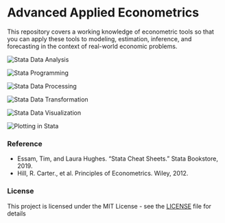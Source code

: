 # Advanced Applied Econometrics
This repository covers a working knowledge of econometric tools so that you can apply these tools to modeling, estimation, inference, and forecasting in the context of real-world economic problems.
<br />

![Stata Data Analysis](https://user-images.githubusercontent.com/41026089/74110989-066cee80-4b5f-11ea-9ac8-83be6288205c.JPG)

![Stata Programming](https://user-images.githubusercontent.com/41026089/74111014-31efd900-4b5f-11ea-8df6-325b0ee558aa.JPG)

![Stata Data Processing](https://user-images.githubusercontent.com/41026089/74110998-12f14700-4b5f-11ea-95bc-2bf98c2df80e.JPG)

![Stata Data Transformation](https://user-images.githubusercontent.com/41026089/74111001-1dabdc00-4b5f-11ea-8336-dd8d89108148.JPG)

![Stata Data Visualization](https://user-images.githubusercontent.com/41026089/74111008-27354400-4b5f-11ea-9fa0-cb615c67739e.JPG)

![Plotting in Stata](https://user-images.githubusercontent.com/41026089/74111020-459b3f80-4b5f-11ea-8815-5b85156c10eb.JPG)

### Reference
- Essam, Tim, and Laura Hughes. “Stata Cheat Sheets.” Stata Bookstore, 2019.
- Hill, R. Carter., et al. Principles of Econometrics. Wiley, 2012.

### License
This project is licensed under the MIT License - see the [LICENSE](LICENSE) file for details
